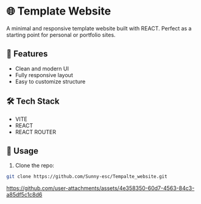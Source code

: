 
# 🌐 Template Website

A minimal and responsive template website built with REACT. Perfect as a starting point for personal or portfolio sites.

## 🚀 Features

- Clean and modern UI
- Fully responsive layout
- Easy to customize structure

## 🛠️ Tech Stack

- VITE
- REACT
- REACT ROUTER

## 📁 Usage

1. Clone the repo:
```bash
git clone https://github.com/Sunny-esc/Tempalte_website.git
```
https://github.com/user-attachments/assets/4e358350-60d7-4563-84c3-a85df5c1c8d6

